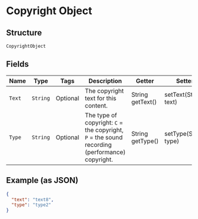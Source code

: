 
# Copyright Object

## Structure

`CopyrightObject`

## Fields

| Name | Type | Tags | Description | Getter | Setter |
|  --- | --- | --- | --- | --- | --- |
| `Text` | `String` | Optional | The copyright text for this content. | String getText() | setText(String text) |
| `Type` | `String` | Optional | The type of copyright: `C` = the copyright, `P` = the sound recording (performance) copyright. | String getType() | setType(String type) |

## Example (as JSON)

```json
{
  "text": "text8",
  "type": "type2"
}
```

